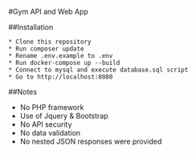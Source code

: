 #Gym API and Web App

##Installation
````
* Clone this repository
* Run composer update
* Rename .env.example to .env
* Run docker-compose up --build
* Connect to mysql and execute database.sql script
* Go to http://localhost:8080
````

##Notes

* No PHP framework
* Use of Jquery & Bootstrap
* No API security
* No data validation
* No nested JSON responses were provided 
